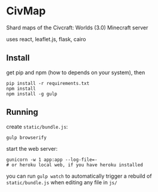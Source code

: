 # CivMap
Shard maps of the Civcraft: Worlds (3.0) Minecraft server

uses react, leaflet.js, flask, cairo

## Install
get pip and npm (how to depends on your system), then

    pip install -r requirements.txt
    npm install
    npm install -g gulp

## Running
create `static/bundle.js`:

    gulp browserify

start the web server:

    gunicorn -w 1 app:app --log-file=-
    # or heroku local web, if you have heroku installed

you can run `gulp watch` to automatically trigger a
rebuild of `static/bundle.js` when editing any file in `js/`
